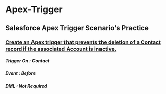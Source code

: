 
# Apex-Trigger
## Salesforce Apex Trigger Scenario's Practice

### [Create an Apex trigger that prevents the deletion of a Contact record if the associated Account is inactive.]()

##### Trigger On  : Contact
##### Event       : Before
##### DML         : Not Required


